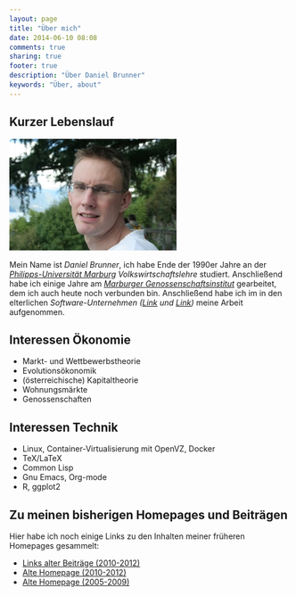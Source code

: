 ```yaml
---
layout: page
title: "Über mich"
date: 2014-06-10 08:08
comments: true
sharing: true
footer: true
description: "Über Daniel Brunner"
keywords: "Über, about"
---
```


## Kurzer Lebenslauf

<img class="right" src="/img/daniel.jpg" title="Daniel">

Mein Name ist *Daniel Brunner*, ich habe Ende der 1990er Jahre an der
*[Philipps-Universität Marburg](http://www.uni-marburg.de)*
*Volkswirtschaftslehre* studiert. Anschließend habe ich einige Jahre
am *[Marburger Genossenschaftsinstitut](http://www.ifg-marburg.de)*
gearbeitet, dem ich auch heute noch verbunden bin. Anschließend habe
ich im in den elterlichen
*Software-Unternehmen ([Link](http://www.systemhaus-brunner.de) und [Link](http://www.brunner-software.de))* meine
Arbeit aufgenommen.

## Interessen Ökonomie 

* Markt- und Wettbewerbstheorie
* Evolutionsökonomik 
* (österreichische) Kapitaltheorie 
* Wohnungsmärkte
* Genossenschaften

## Interessen Technik

* Linux, Container-Virtualisierung mit OpenVZ, Docker
* TeX/LaTeX 
* Common Lisp 
* Gnu Emacs, Org-mode
* R, ggplot2 

## Zu meinen bisherigen Homepages und Beiträgen

Hier habe ich noch einige Links zu den Inhalten meiner früheren
Homepages gesammelt: 

* [Links alter Beiträge (2010-2012)](/link-sammlung/)
* [Alte Homepage (2010-2012)](http://archive.dbrunner.de)
* [Alte Homepage (2005-2009)](http://archive.dbrunner.de/old/main.html) 
